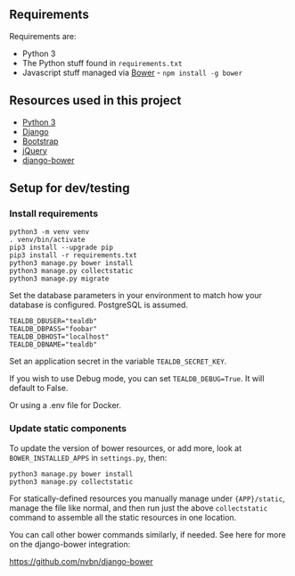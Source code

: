 
## Requirements ##

Requirements are:

- Python 3
- The Python stuff found in `requirements.txt`
- Javascript stuff managed via [Bower](https://bower.io) - `npm install -g bower`

## Resources used in this project ##

- [Python 3](https://www.python.org/)
- [Django](https://www.djangoproject.com/)
- [Bootstrap](http://getbootstrap.com/)
- [jQuery](https://jquery.com/)
- [django-bower](https://django-bower.readthedocs.io/en/latest/)

## Setup for dev/testing ##

### Install requirements ###

```
python3 -m venv venv
. venv/bin/activate
pip3 install --upgrade pip
pip3 install -r requirements.txt
python3 manage.py bower install
python3 manage.py collectstatic
python3 manage.py migrate
```

Set the database parameters in your environment to match how your database is
configured. PostgreSQL is assumed.

```
TEALDB_DBUSER="tealdb"
TEALDB_DBPASS="foobar"
TEALDB_DBHOST="localhost"
TEALDB_DBNAME="tealdb"
```

Set an application secret in the variable `TEALDB_SECRET_KEY`.

If you wish to use Debug mode, you can set `TEALDB_DEBUG=True`. It will default to False.

Or using a .env file for Docker.

### Update static components ###

To update the version of bower resources, or add more, look at
`BOWER_INSTALLED_APPS` in `settings.py`, then:

```
python3 manage.py bower install
python3 manage.py collectstatic
```

For statically-defined resources you manually manage under `{APP}/static`,
manage the file like normal, and then run just the above `collectstatic`
command to assemble all the static resources in one location.

You can call other bower commands similarly, if needed. See here for more
on the django-bower integration:

<https://github.com/nvbn/django-bower>
